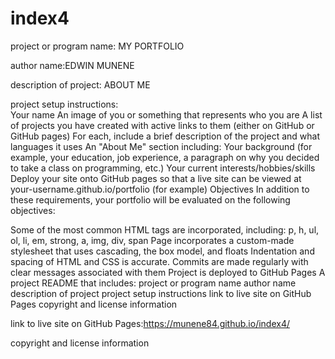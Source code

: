 # index4

project or program name: MY PORTFOLIO

author name:EDWIN MUNENE

description of project: ABOUT ME

project setup instructions:  
Your name
An image of you or something that represents who you are
A list of projects you have created with active links to them (either on GitHub or GitHub pages)
For each, include a brief description of the project and what languages it uses
An "About Me" section including:
Your background (for example, your education, job experience, a paragraph on why you decided to take a class on programming, etc.)
Your current interests/hobbies/skills
Deploy your site onto GitHub pages so that a live site can be viewed at your-username.github.io/portfolio (for example)
Objectives
In addition to these requirements, your portfolio will be evaluated on the following objectives:

Some of the most common HTML tags are incorporated, including:
p, h, ul, ol, li, em, strong, a, img, div, span
Page incorporates a custom-made stylesheet that uses cascading, the box model, and floats
Indentation and spacing of HTML and CSS is accurate.
Commits are made regularly with clear messages associated with them
Project is deployed to GitHub Pages
A project README that includes:
project or program name
author name
description of project
project setup instructions
link to live site on GitHub Pages
copyright and license information

link to live site on GitHub Pages:https://munene84.github.io/index4/

copyright and license information
